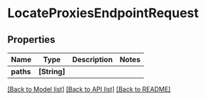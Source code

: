 # LocateProxiesEndpointRequest

## Properties

Name | Type | Description | Notes
------------ | ------------- | ------------- | -------------
**paths** | **[String]** |  | 

[[Back to Model list]](../#documentation-for-models) [[Back to API list]](../#documentation-for-api-endpoints) [[Back to README]](../)


